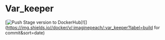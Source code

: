 # Var_keeper

[![Push Stage version to DockerHub](https://github.com/imaginepeach/var_keeper/actions/workflows/staging.yml/badge.svg)]![](https://img.shields.io//docker/v/:imaginepeach/:var_keeper?label=build for commit&sort=date)
